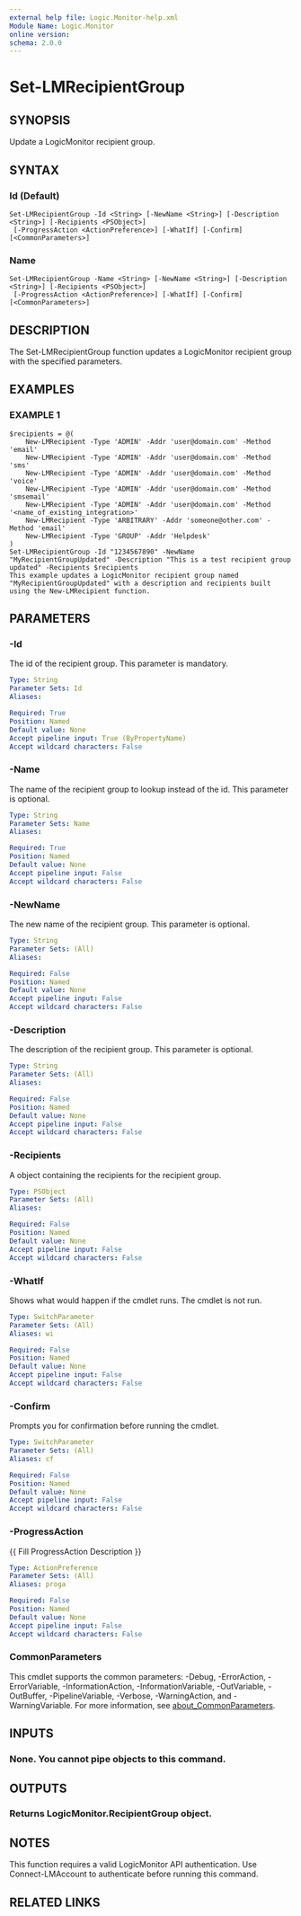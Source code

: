 ```yaml
---
external help file: Logic.Monitor-help.xml
Module Name: Logic.Monitor
online version:
schema: 2.0.0
---
```


# Set-LMRecipientGroup

## SYNOPSIS
Update a LogicMonitor recipient group.

## SYNTAX

### Id (Default)
```
Set-LMRecipientGroup -Id <String> [-NewName <String>] [-Description <String>] [-Recipients <PSObject>]
 [-ProgressAction <ActionPreference>] [-WhatIf] [-Confirm] [<CommonParameters>]
```

### Name
```
Set-LMRecipientGroup -Name <String> [-NewName <String>] [-Description <String>] [-Recipients <PSObject>]
 [-ProgressAction <ActionPreference>] [-WhatIf] [-Confirm] [<CommonParameters>]
```

## DESCRIPTION
The Set-LMRecipientGroup function updates a LogicMonitor recipient group with the specified parameters.

## EXAMPLES

### EXAMPLE 1
```
$recipients = @(
    New-LMRecipient -Type 'ADMIN' -Addr 'user@domain.com' -Method 'email'
    New-LMRecipient -Type 'ADMIN' -Addr 'user@domain.com' -Method 'sms'
    New-LMRecipient -Type 'ADMIN' -Addr 'user@domain.com' -Method 'voice'
    New-LMRecipient -Type 'ADMIN' -Addr 'user@domain.com' -Method 'smsemail'
    New-LMRecipient -Type 'ADMIN' -Addr 'user@domain.com' -Method '<name_of_existing_integration>'
    New-LMRecipient -Type 'ARBITRARY' -Addr 'someone@other.com' -Method 'email'
    New-LMRecipient -Type 'GROUP' -Addr 'Helpdesk'
)
Set-LMRecipientGroup -Id "1234567890" -NewName "MyRecipientGroupUpdated" -Description "This is a test recipient group updated" -Recipients $recipients
This example updates a LogicMonitor recipient group named "MyRecipientGroupUpdated" with a description and recipients built using the New-LMRecipient function.
```

## PARAMETERS

### -Id
The id of the recipient group.
This parameter is mandatory.

```yaml
Type: String
Parameter Sets: Id
Aliases:

Required: True
Position: Named
Default value: None
Accept pipeline input: True (ByPropertyName)
Accept wildcard characters: False
```

### -Name
The name of the recipient group to lookup instead of the id.
This parameter is optional.

```yaml
Type: String
Parameter Sets: Name
Aliases:

Required: True
Position: Named
Default value: None
Accept pipeline input: False
Accept wildcard characters: False
```

### -NewName
The new name of the recipient group.
This parameter is optional.

```yaml
Type: String
Parameter Sets: (All)
Aliases:

Required: False
Position: Named
Default value: None
Accept pipeline input: False
Accept wildcard characters: False
```

### -Description
The description of the recipient group.
This parameter is optional.

```yaml
Type: String
Parameter Sets: (All)
Aliases:

Required: False
Position: Named
Default value: None
Accept pipeline input: False
Accept wildcard characters: False
```

### -Recipients
A object containing the recipients for the recipient group.

```yaml
Type: PSObject
Parameter Sets: (All)
Aliases:

Required: False
Position: Named
Default value: None
Accept pipeline input: False
Accept wildcard characters: False
```

### -WhatIf
Shows what would happen if the cmdlet runs. The cmdlet is not run.

```yaml
Type: SwitchParameter
Parameter Sets: (All)
Aliases: wi

Required: False
Position: Named
Default value: None
Accept pipeline input: False
Accept wildcard characters: False
```

### -Confirm
Prompts you for confirmation before running the cmdlet.

```yaml
Type: SwitchParameter
Parameter Sets: (All)
Aliases: cf

Required: False
Position: Named
Default value: None
Accept pipeline input: False
Accept wildcard characters: False
```

### -ProgressAction
{{ Fill ProgressAction Description }}

```yaml
Type: ActionPreference
Parameter Sets: (All)
Aliases: proga

Required: False
Position: Named
Default value: None
Accept pipeline input: False
Accept wildcard characters: False
```

### CommonParameters
This cmdlet supports the common parameters: -Debug, -ErrorAction, -ErrorVariable, -InformationAction, -InformationVariable, -OutVariable, -OutBuffer, -PipelineVariable, -Verbose, -WarningAction, and -WarningVariable. For more information, see [about_CommonParameters](http://go.microsoft.com/fwlink/?LinkID=113216).

## INPUTS

### None. You cannot pipe objects to this command.
## OUTPUTS

### Returns LogicMonitor.RecipientGroup object.
## NOTES
This function requires a valid LogicMonitor API authentication.
Use Connect-LMAccount to authenticate before running this command.

## RELATED LINKS
